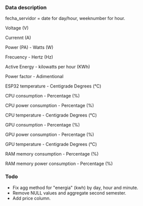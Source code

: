 ### Data description

fecha_servidor = date for day/hour, weeknumber for hour. 

Voltage (V)

Currennt (A)

Power (PA) - Watts (W)

Frecuency - Hertz (Hz)

Active Energy - kilowatts per hour (KWh)

Power factor - Adimentional

ESP32 temperature - Centigrade Degrees (°C)

CPU consumption - Percentage (%)

CPU power consumption - Percentage (%)

CPU temperature - Centigrade Degrees (°C)

GPU consumption - Percentage (%)

GPU power consumption - Percentage (%)

GPU temperature - Centigrade Degrees (°C)

RAM memory consumption - Percentage (%)

RAM memory power consumption - Percentage (%)

### Todo

- Fix agg method for "energia" (kwh) by day, hour and minute.
- Remove NULL values and aggregate second semester.
- Add price column.